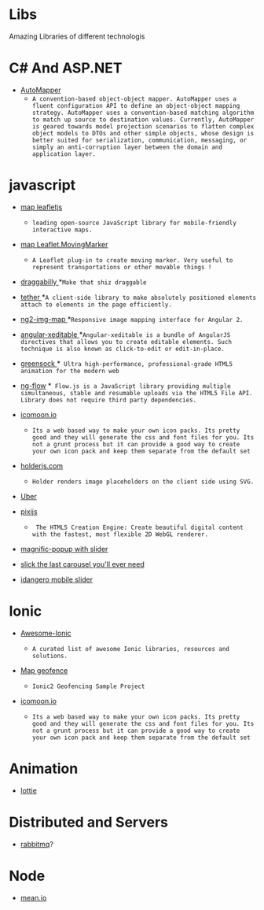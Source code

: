 # Libs
Amazing Libraries of different technologis


# C# And ASP.NET

  - [AutoMapper](https://www.nuget.org/packages/AutoMapper/2.2.0) 
    *  ```A convention-based object-object mapper. AutoMapper uses a fluent configuration API to define an object-object mapping strategy. AutoMapper uses a convention-based matching algorithm to match up source to destination values. Currently, AutoMapper is geared towards model projection scenarios to flatten complex object models to DTOs and other simple objects, whose design is better suited for serialization, communication, messaging, or simply an anti-corruption layer between the domain and application layer. ```


# javascript 

  - [ map leafletjs ](http://leafletjs.com/)
    * ``` leading open-source JavaScript library for mobile-friendly interactive maps. ```
    
  - [ map Leaflet.MovingMarker](https://github.com/ewoken/Leaflet.MovingMarker)
     * ``` A Leaflet plug-in to create moving marker. Very useful to represent transportations or other movable things ! ```

  - [draggabilly ](https://draggabilly.desandro.com/)
    *``` Make that shiz draggable ```
    
  - [tether ](http://tether.io)
    *``` A client-side library to make absolutely positioned elements attach to elements in the page efficiently. ```
    
  - [ng2-img-map ](https://github.com/jasonroyle/ng2-img-map)
     *``` Responsive image mapping interface for Angular 2. ```
     
         
  - [angular-xeditable ](https://vitalets.github.io/angular-xeditable/)
     *``` Angular-xeditable is a bundle of AngularJS directives that allows you to create editable elements.
Such technique is also known as click-to-edit or edit-in-place. ```
     
     
         
  - [greensock ](https://greensock.com/)
     *``` Ultra high-performance, professional-grade HTML5 animation for the modern web```
    
  
  - [ng-flow](http://flowjs.github.io/ng-flow/)
     *``` Flow.js is a JavaScript library providing multiple simultaneous, stable and resumable uploads via the HTML5 File API. Library does not require third party dependencies.```
    
       
 - [icomoon.io](  https://stackoverflow.com/a/40959150/6786941/)
   * ```Its a web based way to make your own icon packs. Its pretty good and they will generate the css and font files for you. Its not a grunt process but it can provide a good way to create your own icon pack and keep them separate from the default set  ```
   
 
 
  - [holderjs.com]( http://holderjs.com/ )
      * ```Holder renders image placeholders on the client side using SVG. ```
   
 - [Uber](https://uber.github.io/)
 
 
 
 - [pixijs](http://www.pixijs.com/gallery)
     * ``` The HTML5 Creation Engine: Create beautiful digital content with the fastest, most flexible 2D WebGL renderer.```
     
 - [magnific-popup with slider](http://dimsemenov.com/plugins/magnific-popup/documentation.html)

  - [slick the last carousel you'll ever need](http://kenwheeler.github.io/slick/)

   - [idangero mobile slider](http://idangero.us/swiper/demos/)

# Ionic

 - [Awesome-Ionic](https://github.com/Alexintosh/Awesome-Ionic)
    * ``` A curated list of awesome Ionic libraries, resources and solutions.  ```
- [Map geofence](https://ionic2-geofence.surge.sh/)
   * ``` Ionic2 Geofencing Sample Project  ```
   
   
 - [icomoon.io](  https://stackoverflow.com/a/40959150/6786941/)
   * ```Its a web based way to make your own icon packs. Its pretty good and they will generate the css and font files for you. Its not a grunt process but it can provide a good way to create your own icon pack and keep them separate from the default set  ```
   
 
    
    
# Animation

  - [lottie](https://www.lottiefiles.com/)

# Distributed and Servers

  - [rabbitmq](https://www.rabbitmq.com/#features)?

# Node
  - [mean.io](http://mean.io)
